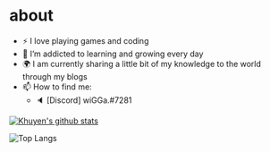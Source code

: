 # about

- :zap: I love playing games and coding
- 🌱 I’m addicted to learning and growing every day
- :earth_africa: I am currently sharing a little bit of my knowledge to the world through my blogs
- 📫 How to find me: 
  - :speaker: [Discord] wiGGa.#7281

[![Khuyen's github stats](https://github-readme-stats.vercel.app/api?username=Mgokboru&count_private=true&show_icons=true&theme=radical&hide_rank=false)](https://github.com/anuraghazra/github-readme-stats)


![Top Langs](https://github-readme-stats.vercel.app/api/top-langs/?username=Mgokboru&layout=compact)
